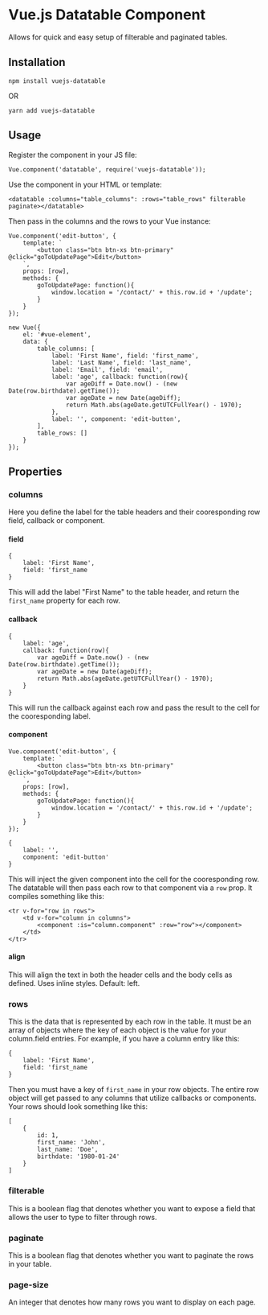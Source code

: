 # Vue.js Datatable Component

Allows for quick and easy setup of filterable and paginated tables.

## Installation

```
npm install vuejs-datatable
```

OR

```
yarn add vuejs-datatable
```

## Usage

Register the component in your JS file:

```
Vue.component('datatable', require('vuejs-datatable'));
```

Use the component in your HTML or template:

```
<datatable :columns="table_columns": :rows="table_rows" filterable paginate></datatable>
```

Then pass in the columns and the rows to your Vue instance:

```
Vue.component('edit-button', {
	template: `
		<button class="btn btn-xs btn-primary" @click="goToUpdatePage">Edit</button>
	`,
	props: [row],
	methods: {
		goToUpdatePage: function(){
			window.location = '/contact/' + this.row.id + '/update';
		}
	}
});

new Vue({
	el: '#vue-element',
	data: {
		table_columns: [
			label: 'First Name', field: 'first_name',
			label: 'Last Name', field: 'last_name',
			label: 'Email', field: 'email',
			label: 'age', callback: function(row){
				var ageDiff = Date.now() - (new Date(row.birthdate).getTime());
				var ageDate = new Date(ageDiff);
				return Math.abs(ageDate.getUTCFullYear() - 1970);
			},
			label: '', component: 'edit-button',
		],
		table_rows: []
	}
});
```

## Properties

### columns

Here you define the label for the table headers and their cooresponding row field, callback or component.

#### field

```
{
	label: 'First Name',
	field: 'first_name
}
```

This will add the label "First Name" to the table header, and return the `first_name` property for each row.

#### callback

```
{
	label: 'age',
	callback: function(row){
		var ageDiff = Date.now() - (new Date(row.birthdate).getTime());
		var ageDate = new Date(ageDiff);
		return Math.abs(ageDate.getUTCFullYear() - 1970);
	}
}
```

This will run the callback against each row and pass the result to the cell for the cooresponding label.

#### component

```
Vue.component('edit-button', {
	template: `
		<button class="btn btn-xs btn-primary" @click="goToUpdatePage">Edit</button>
	`,
	props: [row],
	methods: {
		goToUpdatePage: function(){
			window.location = '/contact/' + this.row.id + '/update';
		}
	}
});
```

```
{
	label: '',
	component: 'edit-button'
}
```

This will inject the given component into the cell for the cooresponding row. The datatable will then pass each row to that component via a `row` prop. It compiles something like this:

```
<tr v-for="row in rows">
	<td v-for="column in columns">
		<component :is="column.component" :row="row"></component>
	</td>
</tr>
```

#### align

This will align the text in both the header cells and the body cells as defined. Uses inline styles. Default: left.

### rows

This is the data that is represented by each row in the table. It must be an array of objects where the key of each object is the value for your column.field entries. For example, if you have a column entry like this:

```
{
	label: 'First Name',
	field: 'first_name
}
```

Then you must have a key of `first_name` in your row objects. The entire row object will get passed to any columns that utilize callbacks or components. Your rows should look something like this:

```
[
	{
		id: 1,
		first_name: 'John',
		last_name: 'Doe',
		birthdate: '1980-01-24'
	}
]
```

### filterable

This is a boolean flag that denotes whether you want to expose a field that allows the user to type to filter through rows.

### paginate

This is a boolean flag that denotes whether you want to paginate the rows in your table.

### page-size

An integer that denotes how many rows you want to display on each page.